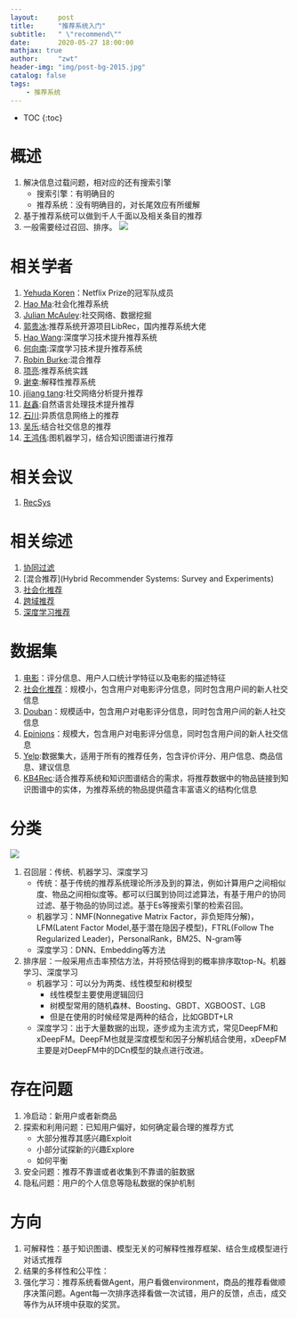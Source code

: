 ```yaml
---
layout:     post
title:      "推荐系统入门"
subtitle:   " \"recommend\""
date:       2020-05-27 18:00:00
mathjax: true
author:     "zwt"
header-img: "img/post-bg-2015.jpg"
catalog: false
tags:
    - 推荐系统
---
```

* TOC
{:toc}
# 概述
1. 解决信息过载问题，相对应的还有搜索引擎
	- 搜索引擎：有明确目的
	- 推荐系统：没有明确目的，对长尾效应有所缓解
2. 基于推荐系统可以做到千人千面以及相关条目的推荐
3. 一般需要经过召回、排序。
![](https://zwt0204.github.io//img/推荐系统.png)

# 相关学者

1. [Yehuda Koren](https://dl.acm.org/profile/81100202295)：Netflix Prize的冠军队成员
2. [Hao Ma](https://www.haoma.io/):社会化推荐系统
3. [Julian McAuley](https://cseweb.ucsd.edu/~jmcauley/):社交网络、数据挖掘
4. [郭贵冰](https://www.librec.net/luckymoon.me/):推荐系统开源项目LibRec，国内推荐系统大佬
5. [Hao Wang](http://www.wanghao.in/):深度学习技术提升推荐系统
6. [何向南](http://staff.ustc.edu.cn/~hexn/):深度学习技术提升推荐系统
7. [Robin Burke](http://www.that-recsys-lab.net/home/people/burke):混合推荐
8. [项亮](https://www.linkedin.com/in/xlvector/?locale=zh_CN):推荐系统实践
9. [谢幸](https://www.microsoft.com/en-us/research/people/xingx/):解释性推荐系统
10. [jiliang tang](https://www.cse.msu.edu/~tangjili/index.html):社交网络分析提升推荐
11. [赵鑫](http://ai.ruc.edu.cn/student/tutorGroup/20191112003.html):自然语言处理技术提升推荐
12. [石川](http://www.shichuan.org/):异质信息网络上的推荐
13. [吴乐](http://www.escience.cn/people/lewu/index.html):结合社交信息的推荐
14. [王鸿伟](https://cs.stanford.edu/~hongweiw/):图机器学习，结合知识图谱进行推荐


# 相关会议

1. [RecSys](https://recsys.acm.org/)

# 相关综述

1. [协同过滤](https://dl.acm.org/doi/10.1145/1921591.1921593)
2. [混合推荐](Hybrid Recommender Systems: Survey and Experiments)
3. [社会化推荐](https://link.springer.com/article/10.1007/s13278-013-0141-9)
4. [跨域推荐](https://dl.acm.org/doi/10.1145/3073565)
5. [深度学习推荐](https://arxiv.org/abs/1707.07435)

# 数据集

1. [电影](https://grouplens.org/datasets/movielens/)：评分信息、用户人口统计学特征以及电影的描述特征
2. [社会化推荐](https://www.librec.net/datasets/filmtrust.zip)：规模小，包含用户对电影评分信息，同时包含用户间的新人社交信息
3. [Douban](https://www.cse.cuhk.edu.hk/irwin.king.new/pub/data/douban)：规模适中，包含用户对电影评分信息，同时包含用户间的新人社交信息
4. [Epinions](http://www.trustlet.org/datasets/)：规模大，包含用户对电影评分信息，同时包含用户间的新人社交信息
5. [Yelp](https://www.yelp.com/dataset/challenge):数据集大，适用于所有的推荐任务，包含评价评分、用户信息、商品信息、建议信息
6. [KB4Rec](https://github.com/RUCDM/KB4Rec):适合推荐系统和知识图谱结合的需求，将推荐数据中的物品链接到知识图谱中的实体，为推荐系统的物品提供蕴含丰富语义的结构化信息

# 分类

![](https://zwt0204.github.io//img/推荐系统2.png)
1. 召回层：传统、机器学习、深度学习
	- 传统：基于传统的推荐系统理论所涉及到的算法，例如计算用户之间相似度、物品之间相似度等。都可以归属到协同过滤算法，有基于用户的协同过滤、基于物品的协同过滤。基于Es等搜索引擎的检索召回。
	- 机器学习：NMF(Nonnegative Matrix Factor，非负矩阵分解)，LFM(Latent Factor Model,基于潜在隐因子模型)，FTRL(Follow The Regularized Leader)，PersonalRank，BM25、N-gram等
	- 深度学习：DNN、Embedding等方法
2. 排序层：一般采用点击率预估方法，并将预估得到的概率排序取top-N。机器学习、深度学习
	- 机器学习：可以分为两类、线性模型和树模型
		- 线性模型主要使用逻辑回归
		- 树模型常用的随机森林、Boosting、GBDT、XGBOOST、LGB
		- 但是在使用的时候经常是两种的结合，比如GBDT+LR
	- 深度学习：出于大量数据的出现，逐步成为主流方式，常见DeepFM和xDeepFM。DeepFM也就是深度模型和因子分解机结合使用，xDeepFM主要是对DeepFM中的DCn模型的缺点进行改进。

# 存在问题

1. 冷启动：新用户或者新商品
2. 探索和利用问题：已知用户偏好，如何确定最合理的推荐方式
	- 大部分推荐其感兴趣Exploit
	- 小部分试探新的兴趣Explore
	- 如何平衡
3. 安全问题：推荐不靠谱或者收集到不靠谱的脏数据
4. 隐私问题：用户的个人信息等隐私数据的保护机制

# 方向

1. 可解释性：基于知识图谱、模型无关的可解释性推荐框架、结合生成模型进行对话式推荐
2. 结果的多样性和公平性：
3. 强化学习：推荐系统看做Agent，用户看做environment，商品的推荐看做顺序决策问题。Agent每一次排序选择看做一次试错，用户的反馈，点击，成交等作为从环境中获取的奖赏。




















